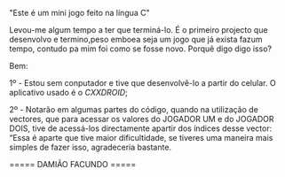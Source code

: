 "Este é um mini jogo feito na língua C"

Levou-me algum tempo a ter que terminá-lo.
É o primeiro projecto que desenvolvo e termino,peso emboea seja um jogo que já exista fazum tempo, contudo pa mim foi como se fosse novo.
Porquê digo digo isso?

Bem:

1º - Estou sem conputador e tive que desenvolvê-lo a partir do celular.
O aplicativo usado é o *CXXDROID*;

2º - Notarão em algumas partes do código, quando na utilização de vectores, que para acessar os valores do JOGADOR UM e do JOGADOR DOIS, tive de acessá-los directamente apartir dos índices desse vector: “Essa é aparte que tive maior dificultidade, se tiveres uma maneira mais simples de fazer isso, agradeceria bastante.

===== DAMIÃO FACUNDO =====
